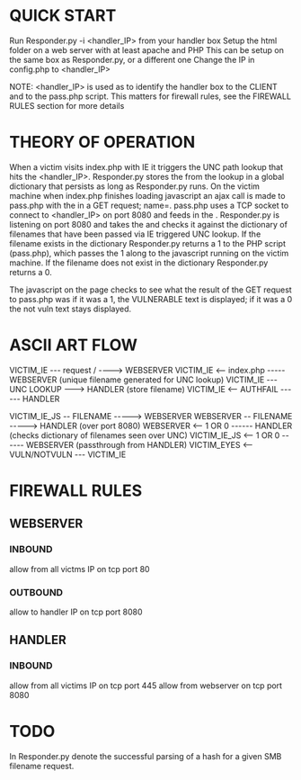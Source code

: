 # QUICK START

Run Responder.py -i <handler_IP> from your handler box
Setup the html folder on a web server with at least apache and PHP
This can be setup on the same box as Responder.py, or a different one
Change the IP in config.php to <handler_IP>

NOTE: <handler_IP> is used as to identify the handler box to the CLIENT and to the pass.php script. This matters for firewall rules, see the FIREWALL RULES section for more details

# THEORY OF OPERATION

When a victim visits index.php with IE it triggers the UNC path lookup that hits the <handler_IP>. Responder.py stores the <filename> from the lookup in a global dictionary that persists as long as Responder.py runs. On the victim machine when index.php finishes loading javascript an ajax call is made to pass.php with the <filename> in a GET request; name=<filename>. pass.php uses a TCP socket to connect to <handler_IP> on port 8080 and feeds in the <filename>. Responder.py is listening on port 8080 and takes the <filename> and checks it against the dictionary of filenames that have been passed via IE triggered UNC lookup. If the filename exists in the dictionary Responder.py returns a 1 to the PHP script (pass.php), which passes the 1 along to the javascript running on the victim machine. If the filename does not exist in the dictionary Responder.py returns a 0.

The javascript on the page checks to see what the result of the GET request to pass.php was
if it was a 1, the VULNERABLE text is displayed; if it was a 0 the not vuln text stays displayed.

# ASCII ART FLOW

VICTIM_IE    --- request / ----> WEBSERVER
VICTIM_IE    <-- index.php ----- WEBSERVER (unique filename generated for UNC lookup)
VICTIM_IE    --- UNC LOOKUP ---> HANDLER (store filename)
VICTIM_IE    <-- AUTHFAIL ------ HANDLER

VICTIM_IE_JS --  FILENAME -----> WEBSERVER
WEBSERVER    --  FILENAME -----> HANDLER (over port 8080)
WEBSERVER    <-- 1 OR 0   ------ HANDLER (checks dictionary of filenames seen over UNC)
VICTIM_IE_JS <-- 1 OR 0   ------ WEBSERVER (passthrough from HANDLER)
VICTIM_EYES <-- VULN/NOTVULN --- VICTIM_IE

# FIREWALL RULES

## WEBSERVER

### INBOUND
allow from all victms IP on tcp port 80

### OUTBOUND
allow to handler IP on tcp port 8080

## HANDLER

### INBOUND
allow from all victims IP on tcp port 445
allow from webserver on tcp port 8080

# TODO

In Responder.py denote the successful parsing of a hash for a given SMB filename request.
